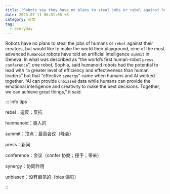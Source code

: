 ```yaml
---
title: "Robots say they have no plans to steal jobs or rebel against humans"
date: 2023-07-11 06:01:00 +8
category: 英文
tag:
  - everyday
---
```


Robots have no plans to steal the jobs of humans or `rebel` against their creators, but would like to make the world their playground, nine of the most advanced `humanoid` robots have told an artificial intelligence `summit` in Geneva. In what was described as “the world’s first human-robot `press` `conference`”, one robot, Sophia, said humanoid robots had the potential to lead with “a greater level of efficiency and effectiveness than human leaders” but that “effective `synergy`” came when humans and AI worked together. “AI can provide `unbiased` data while humans can provide the emotional intelligence and creativity to make the best decisions. Together, we can achieve great things,” it said.

::: info tips

rebel：造反；反抗

hunmanoid：类人的

summit：顶点；最高会议（峰会）

press：新闻

conference：会议（confer 协商；授予；带来）

synergy：协同作用

unbiased：没有偏见的（bias 偏见）

::
